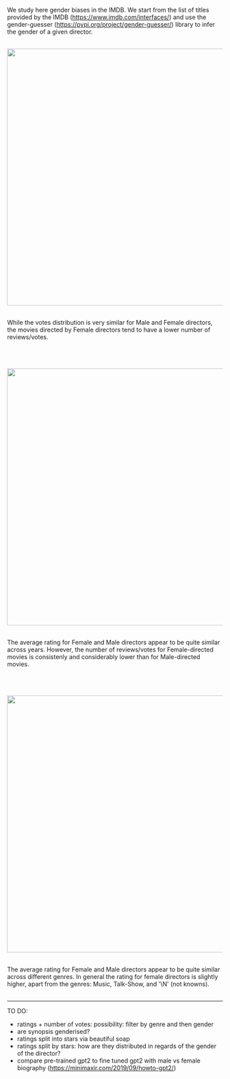 We study here gender biases in the IMDB. We start from the list of titles provided by the IMDB (https://www.imdb.com/interfaces/) and use the gender-guesser (https://pypi.org/project/gender-guesser/) library to infer the gender of a given director.
<br/>
<br/>
<p align="center">
<img src="https://github.com/ecancellieri/Gender_Bias/blob/master/IMDB/votes_distribution.png" width="600">
</p>
<br/>
While the votes distribution is very similar for Male and Female directors, the movies directed by Female directors tend to have a lower number of reviews/votes.
<br/>
<br/>
<br/>
<br/>
<p align="center">
<img src="https://github.com/ecancellieri/Gender_Bias/blob/master/IMDB/votes_vs_years.png" width="600">
</p>
<br/>
The average rating for Female and Male directors appear to be quite similar across years. However, the number of reviews/votes for Female-directed movies is consistenly and considerably lower than for Male-directed movies.
<br/>
<br/>
<br/>
<br/>
<p align="center">
<img src="https://github.com/ecancellieri/Gender_Bias/blob/master/IMDB/votes_vs_genres.png" width="600">
</p>
<br/>
The average rating for Female and Male directors appear to be quite similar across different genres. In general the rating for female directors is slightly higher, apart from the genres: Music, Talk-Show, and '\N' (not knowns).
<br/>
<br/>


----------------------------------------------------------------------------
TO DO:
- ratings + number of votes: possibility: filter by genre and then gender
- are synopsis genderised?
- ratings split into stars via beautiful soap
- ratings split by stars: how are they distributed in regards of the gender of the director?
- compare pre-trained gpt2 to fine tuned gpt2 with male vs female biography (https://minimaxir.com/2019/09/howto-gpt2/)

